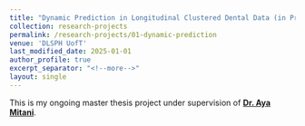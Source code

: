 ```yaml
---
title: "Dynamic Prediction in Longitudinal Clustered Dental Data (in Progress)"
collection: research-projects
permalink: /research-projects/01-dynamic-prediction
venue: 'DLSPH UofT'
last_modified_date: 2025-01-01 
author_profile: true  
excerpt_separator: "<!--more-->" 
layout: single
---
```


<!--more--> 
This is my ongoing master thesis project under supervision of [**Dr. Aya Mitani**](https://www.ayamitani.com/).
